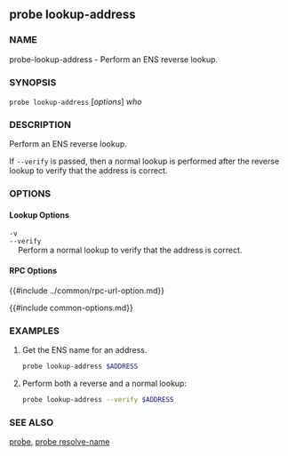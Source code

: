 ## probe lookup-address

### NAME

probe-lookup-address - Perform an ENS reverse lookup.

### SYNOPSIS

``probe lookup-address`` [*options*] *who*

### DESCRIPTION

Perform an ENS reverse lookup.

If `--verify` is passed, then a normal lookup is performed after the reverse lookup to verify that the address is correct.

### OPTIONS

#### Lookup Options

`-v`  
`--verify`  
&nbsp;&nbsp;&nbsp;&nbsp;Perform a normal lookup to verify that the address is correct.

#### RPC Options

{{#include ../common/rpc-url-option.md}}

{{#include common-options.md}}

### EXAMPLES

1. Get the ENS name for an address.
    ```sh
    probe lookup-address $ADDRESS
    ```

2. Perform both a reverse and a normal lookup:
    ```sh
    probe lookup-address --verify $ADDRESS
    ```

### SEE ALSO

[probe](./probe.md), [probe resolve-name](./probe-resolve-name.md)
